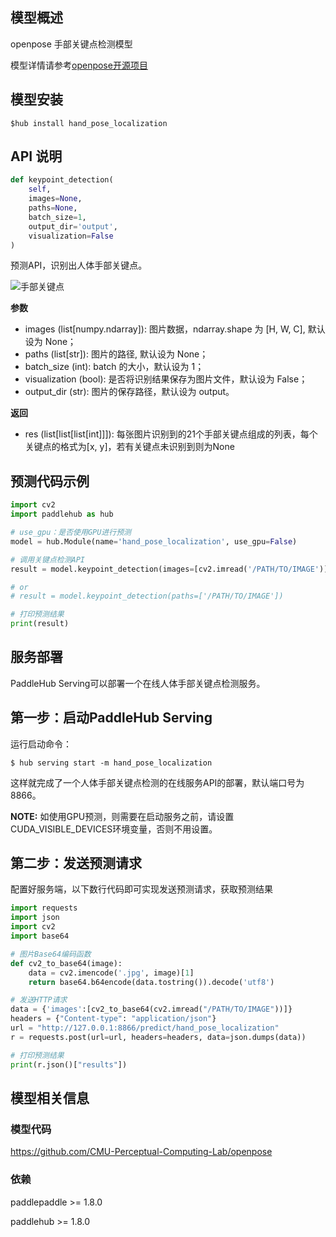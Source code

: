 ## 模型概述
openpose 手部关键点检测模型

模型详情请参考[openpose开源项目](https://github.com/CMU-Perceptual-Computing-Lab/openpose)

## 模型安装

```shell
$hub install hand_pose_localization
```

## API 说明

```python
def keypoint_detection(
    self,
    images=None,
    paths=None,
    batch_size=1,
    output_dir='output',
    visualization=False
)
```

预测API，识别出人体手部关键点。

![手部关键点](https://ai-studio-static-online.cdn.bcebos.com/97e1ae7c1e68477d85b37f53ee997fbc4ef0fc12c7634301bc08749bd003cac0)

**参数**

* images (list\[numpy.ndarray\]): 图片数据，ndarray.shape 为 \[H, W, C\], 默认设为 None；
* paths (list\[str\]): 图片的路径, 默认设为 None；
* batch\_size (int): batch 的大小，默认设为 1；
* visualization (bool): 是否将识别结果保存为图片文件，默认设为 False；
* output\_dir (str): 图片的保存路径，默认设为 output。

**返回**

* res (list[list[list[int]]]): 每张图片识别到的21个手部关键点组成的列表，每个关键点的格式为[x, y]，若有关键点未识别到则为None


## 预测代码示例

```python
import cv2
import paddlehub as hub

# use_gpu：是否使用GPU进行预测
model = hub.Module(name='hand_pose_localization', use_gpu=False)

# 调用关键点检测API
result = model.keypoint_detection(images=[cv2.imread('/PATH/TO/IMAGE')])

# or
# result = model.keypoint_detection(paths=['/PATH/TO/IMAGE'])

# 打印预测结果
print(result)
```

## 服务部署

PaddleHub Serving可以部署一个在线人体手部关键点检测服务。

## 第一步：启动PaddleHub Serving

运行启动命令：
```shell
$ hub serving start -m hand_pose_localization
```

这样就完成了一个人体手部关键点检测的在线服务API的部署，默认端口号为8866。

**NOTE:** 如使用GPU预测，则需要在启动服务之前，请设置CUDA\_VISIBLE\_DEVICES环境变量，否则不用设置。

## 第二步：发送预测请求

配置好服务端，以下数行代码即可实现发送预测请求，获取预测结果

```python
import requests
import json
import cv2
import base64

# 图片Base64编码函数
def cv2_to_base64(image):
    data = cv2.imencode('.jpg', image)[1]
    return base64.b64encode(data.tostring()).decode('utf8')

# 发送HTTP请求
data = {'images':[cv2_to_base64(cv2.imread("/PATH/TO/IMAGE"))]}
headers = {"Content-type": "application/json"}
url = "http://127.0.0.1:8866/predict/hand_pose_localization"
r = requests.post(url=url, headers=headers, data=json.dumps(data))

# 打印预测结果
print(r.json()["results"])
```


## 模型相关信息

### 模型代码

https://github.com/CMU-Perceptual-Computing-Lab/openpose

### 依赖

paddlepaddle >= 1.8.0

paddlehub >= 1.8.0
